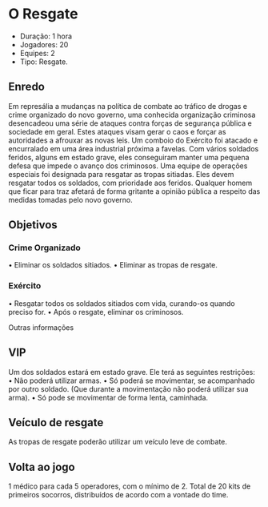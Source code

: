 # O Resgate

- Duração: 1 hora
- Jogadores: 20
- Equipes: 2
- Tipo: Resgate.

## Enredo

Em represália a mudanças na política de combate ao tráfico de drogas e crime organizado do novo governo, uma conhecida organização criminosa desencadeou uma série de ataques contra forças de segurança pública e sociedade em geral. Estes ataques visam gerar o caos e forçar as autoridades a afrouxar as novas leis. 
Um comboio do Exército foi atacado e encurralado em uma área industrial próxima a favelas. Com vários soldados feridos, alguns em estado grave, eles conseguiram manter uma pequena defesa que impede o avanço dos criminosos. 
Uma equipe de operações especiais foi designada para resgatar as tropas sitiadas. Eles devem resgatar todos os soldados, com prioridade aos feridos. Qualquer homem que ficar para traz afetará de forma gritante a opinião pública a respeito das medidas tomadas pelo novo governo.

## Objetivos

### Crime Organizado
•	Eliminar os soldados sitiados.
•	Eliminar as tropas de resgate.

### Exército
•	Resgatar todos os soldados sitiados com vida, curando-os quando preciso for.
•	Após o resgate, eliminar os criminosos.

Outras informações

## VIP
Um dos soldados estará em estado grave. Ele terá as seguintes restrições:
•	Não poderá utilizar armas.
•	Só poderá se movimentar, se acompanhado por outro soldado. (Que durante a movimentação não poderá utilizar sua arma).
•	Só pode se movimentar de forma lenta, caminhada.

## Veículo de resgate
As tropas de resgate poderão utilizar um veículo leve de combate.


## Volta ao jogo
1 médico para cada 5 operadores, com o mínimo de 2.
Total de 20 kits de primeiros socorros, distribuídos de acordo com a vontade do time.